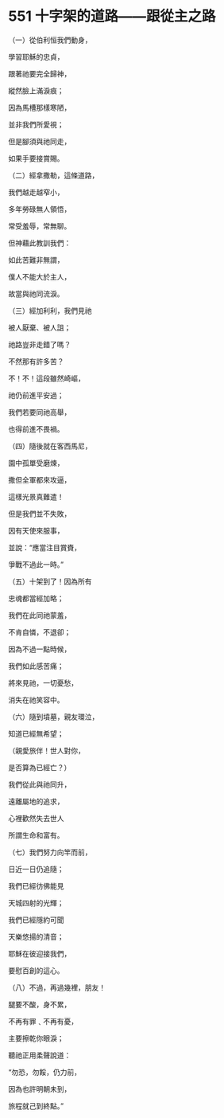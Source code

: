 # 551 十字架的道路——跟從主之路

（一）從伯利恒我們動身，

學習耶穌的忠貞，

跟著祂要完全歸神，

縱然臉上滿淚痕；

因為馬槽那樣寒陋，

並非我們所愛視；

但是腳須與祂同走，

如果手要接賞賜。

（二）經拿撒勒，這條道路，

我們越走越窄小，

多年勞碌無人領悟，

常受羞辱，常無聊。

但神藉此教訓我們：

如此苦難非無謂，

僕人不能大於主人，

故當與祂同流淚。

（三）經加利利，我們見祂

被人厭棄、被人詛；

祂路豈非走錯了嗎？

不然那有許多苦？

不！不！這段雖然崎嶇，

祂仍前進平安過；

我們若要同祂高舉，

也得前進不畏禍。

（四）隨後就在客西馬尼，

園中孤單受磨煉，

撒但全軍都來攻逼，

這樣光景真難遣！

但是我們並不失敗，

因有天使來服事，

並說：“應當注目賞賚，

爭戰不過此一時。”

（五）十架到了！因為所有

忠魂都當經加略；

我們在此同祂蒙羞，

不肯自憐，不退卻；

因為不過一點時候，

我們如此感苦痛；

將來見祂，一切憂愁，

消失在祂笑容中。

（六）隨到墳墓，親友環泣，

知道已經無希望；

（親愛旅伴！世人對你，

是否算為已經亡？）

我們從此與祂同升，

遠離屬地的追求，

心裡歡然失去世人

所謂生命和富有。

（七）我們努力向竿而前，

日近一日仍追隨；

我們已經彷佛能見

天城四射的光輝；

我們已經隱約可聞

天樂悠揚的清音；

耶穌在彼迎接我們，

要慰百創的這心。

（八）不過，再過幾裡，朋友！

腿要不酸，身不累，

不再有罪﹑不再有憂，

主要擦乾你眼淚；

聽祂正用柔聲說道：

“勿恐，勿餒，仍力前，

因為也許明朝未到，

旅程就己到終點。”

